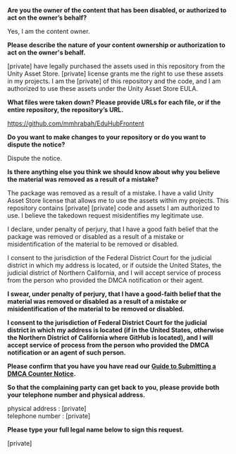 **Are you the owner of the content that has been disabled, or authorized to act on the owner’s behalf?**

Yes, I am the content owner.

**Please describe the nature of your content ownership or authorization to act on the owner's behalf.**

[private] have legally purchased the assets used in this repository from the Unity Asset Store. [private] license grants me the right to use these assets in my projects. I am the [private] of this repository and the code, and I am authorized to use these assets under the Unity Asset Store EULA.

**What files were taken down? Please provide URLs for each file, or if the entire repository, the repository’s URL.**

https://github.com/mmhrabah/EduHubFrontent

**Do you want to make changes to your repository or do you want to dispute the notice?**

Dispute the notice.

**Is there anything else you think we should know about why you believe the material was removed as a result of a mistake?**

The package was removed as a result of a mistake. I have a valid Unity Asset Store license that allows me to use the assets within my projects. This repository contains [private] [private] code and assets I am authorized to use. I believe the takedown request misidentifies my legitimate use.

I declare, under penalty of perjury, that I have a good faith belief that the package was removed or disabled as a result of a mistake or misidentification of the material to be removed or disabled.

I consent to the jurisdiction of the Federal District Court for the judicial district in which my address is located, or if outside the United States, the judicial district of Northern California, and I will accept service of process from the person who provided the DMCA notification or their agent.

**I swear, under penalty of perjury, that I have a good-faith belief that the material was removed or disabled as a result of a mistake or misidentification of the material to be removed or disabled.**

**I consent to the jurisdiction of Federal District Court for the judicial district in which my address is located (if in the United States, otherwise the Northern District of California where GitHub is located), and I will accept service of process from the person who provided the DMCA notification or an agent of such person.**

**Please confirm that you have you have read our <a href="https://docs.github.com/articles/guide-to-submitting-a-dmca-counter-notice">Guide to Submitting a DMCA Counter Notice</a>.**

**So that the complaining party can get back to you, please provide both your telephone number and physical address.**

physical address : [private]  
telephone number : [private]

**Please type your full legal name below to sign this request.**

[private]
